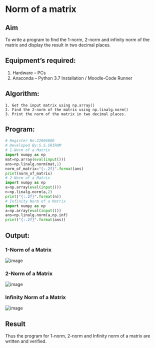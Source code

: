 # Norm of a matrix
## Aim
To write a program to find the 1-norm, 2-norm and infinity norm of the matrix and display the result in two decimal places.
## Equipment’s required:
1.	Hardware – PCs
2.	Anaconda – Python 3.7 Installation / Moodle-Code Runner
## Algorithm:
	1. Get the input matrix using np.array()   
    2. Find the 2-norm of the matrix using np.linalg.norm()
	3. Print the norm of the matrix in two decimal places.
## Program:
```Python
# Register No:22004880
# Developed By:S.S.SRIRAM
# 1-Norm of a Matrix
import numpy as np
mat=np.array(eval(input()))
ans=np.linalg.norm(mat,1)
norm_of_matrix="{:.2f}".format(ans)
print(norm_of_matrix)
# 2-Norm of a Matrix
import numpy as np
a=np.array(eval(input()))
n=np.linalg.norm(a,2)
print("{:.2f}".format(n))
# Infinity Norm of a Matrix
import numpy as np
a=np.array(eval(input()))
ans=np.linalg.norm(a,np.inf)
print("{:.2f}".format(ans))
```
## Output:
### 1-Norm of a Matrix
![image](https://user-images.githubusercontent.com/120554177/214801742-94e5afec-d8e7-4303-8ac5-5626eb988f53.png)
### 2-Norm of a Matrix
![image](https://user-images.githubusercontent.com/120554177/214801823-d3ee2b09-bdaa-46e1-94c1-6b7520ced819.png)
### Infinity Norm of a Matrix
![image](https://user-images.githubusercontent.com/120554177/214801950-ace2ac04-9c5e-4d75-ae62-6af0a120b4f4.png)
## Result
Thus the program for 1-norm, 2-norm and Infinity norm of a matrix are written and verified.
